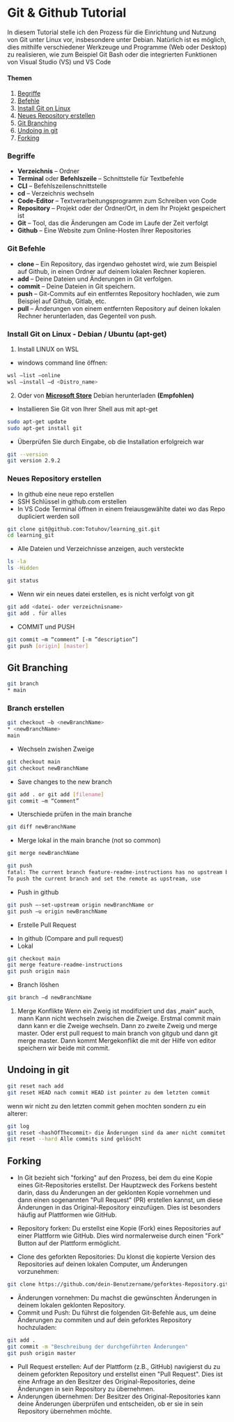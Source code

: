 # Git & Github Tutorial

In diesem Tutorial stelle ich den Prozess für die Einrichtung und Nutzung von Git unter Linux vor, insbesondere unter Debian. Natürlich ist es möglich, dies mithilfe verschiedener Werkzeuge und Programme (Web oder Desktop) zu realisieren, wie zum Beispiel Git Bash oder die integrierten Funktionen von Visual Studio (VS) und VS Code

#### Themen

1. [Begriffe](#begriffe)
2. [Befehle](#befehle)
3. [Install Git on Linux](#install-git-on-linux)
4. [Neues Repository erstellen](#neues-repository-erstellen)
5. [Git Branching](#git-branching)
6. [Undoing in git](#undoing-in-git)
7. [Forking](#forking)

### Begriffe

-   **Verzeichnis** – Ordner
-   **Terminal** oder **Befehlszeile** – Schnittstelle für Textbefehle
-   **CLI** – Befehlszeilenschnittstelle
-   **cd** – Verzeichnis wechseln
-   **Code-Editor** – Textverarbeitungsprogramm zum Schreiben von Code
-   **Repository** – Projekt oder der Ordner/Ort, in dem Ihr Projekt gespeichert ist
-   **Git** – Tool, das die Änderungen am Code im Laufe der Zeit verfolgt
-   **Github** – Eine Website zum Online-Hosten Ihrer Repositories

### Git Befehle

-   **clone** – Ein Repository, das irgendwo gehostet wird, wie zum Beispiel auf Github, in einen Ordner auf deinem lokalen Rechner kopieren.
-   **add** – Deine Dateien und Änderungen in Git verfolgen.
-   **commit** – Deine Dateien in Git speichern.
-   **push** – Git-Commits auf ein entferntes Repository hochladen, wie zum Beispiel auf Github, Gitlab, etc.
-   **pull** – Änderungen von einem entfernten Repository auf deinen lokalen Rechner herunterladen, das Gegenteil von push.

### Install Git on Linux - Debian / Ubuntu (apt-get)

1. Install LINUX on WSL

-   windows command line öffnen:

```sh
wsl –list –online
wsl –install –d <Distro_name>
```

2. Oder von **[Microsoft Store](https://apps.microsoft.com/detail/9MSVKQC78PK6?hl=en-us&gl=US)** Debian herunterladen **(Empfohlen)**

-   Installieren Sie Git von Ihrer Shell aus mit apt-get

```sh
sudo apt-get update
sudo apt-get install git
```

-   Überprüfen Sie durch Eingabe, ob die Installation erfolgreich war

```sh
git --version
git version 2.9.2
```

### Neues Repository erstellen

-   In github eine neue repo erstellen
-   SSH Schlüssel in github.com erstellen
-   In VS Code Terminal öffnen in einem freiausgewählte datei wo das Repo dupliciert werden soll

```sh
git clone git@github.com:Totuhov/learning_git.git
cd learning_git
```

-   Alle Dateien und Verzeichnisse anzeigen, auch versteckte

```sh
ls -la
ls -Hidden
```

```sh
git status
```

-   Wenn wir ein neues datei erstellen, es is nicht verfolgt von git

```sh
git add <datei- oder verzeichnisname>
git add . für alles
```

-   COMMIT und PUSH

```sh
git commit –m “comment“ [-m ”description”]
git push [origin] [master]
```

## Git Branching

```sh
git branch
* main
```

### Branch erstellen

```sh
git checkout –b <newBranchName>
* <newBranchName>
main
```

-   Wechseln zwishen Zweige

```sh
git checkout main
git checkout newBranchName
```

-   Save changes to the new branch

```sh
git add . or git add [filename]
git commit –m “Comment”
```

-   Uterschiede prüfen in the main branche

```sh
git diff newBranchName
```

-   Merge lokal in the main branche (not so common)

```sh
git merge newBranchName
```

```sh
git push
fatal: The current branch feature-readme-instructions has no upstream branch.
To push the current branch and set the remote as upstream, use
```

-   Push in github

```sh
git push –-set-upstream origin newBranchName or
git push –u origin newBranchName
```

-   Erstelle Pull Request

*   In github (Compare and pull request)
*   Lokal

```sh
git checkout main
git merge feature-readme-instructions
git push origin main
```

-   Branch löshen

```sh
git branch –d newBranchName
```

1. Merge Konflikte
   Wenn ein Zweig ist modifiziert und das „main“ auch, mann Kann nicht wechseln zwischen die Zweige. Erstmal commit main dann kann er die Zweige wechseln. Dann zo zweite Zweig und merge master. Oder erst pull request to main branch von gitgub und dann git merge master. Dann kommt Mergekonflikt die mit der Hilfe von editor speichern wir beide mit commit.

## Undoing in git

```sh
git reset nach add
git reset HEAD nach commit HEAD ist pointer zu dem letzten commit
```

wenn wir nicht zu den letzten commit gehen mochten sondern zu ein alterer:

```sh
git log
git reset <hashOfThecommit> die Änderungen sind da amer nicht commitet mehr
git reset --hard Alle commits sind gelöscht
```

## Forking

-   In Git bezieht sich "forking" auf den Prozess, bei dem du eine Kopie eines Git-Repositories erstellst. Der Hauptzweck des Forkens besteht darin, dass du Änderungen an der geklonten Kopie vornehmen und dann einen sogenannten "Pull Request" (PR) erstellen kannst, um diese Änderungen in das Original-Repository einzufügen. Dies ist besonders häufig auf Plattformen wie GitHub.

-   Repository forken: Du erstellst eine Kopie (Fork) eines Repositories auf einer Plattform wie GitHub. Dies wird normalerweise durch einen "Fork" Button auf der Plattform ermöglicht.
-   Clone des geforkten Repositories: Du klonst die kopierte Version des Repositories auf deinen lokalen Computer, um Änderungen vorzunehmen:

```sh
git clone https://github.com/dein-Benutzername/geforktes-Repository.git
```

-   Änderungen vornehmen: Du machst die gewünschten Änderungen in deinem lokalen geklonten Repository.
-   Commit und Push: Du führst die folgenden Git-Befehle aus, um deine Änderungen zu commiten und auf dein geforktes Repository hochzuladen:

```sh
git add .
git commit -m "Beschreibung der durchgeführten Änderungen"
git push origin master
```

-   Pull Request erstellen: Auf der Plattform (z.B., GitHub) navigierst du zu deinem geforkten Repository und erstellst einen "Pull Request". Dies ist eine Anfrage an den Besitzer des Original-Repositories, deine Änderungen in sein Repository zu übernehmen.
-   Änderungen übernehmen: Der Besitzer des Original-Repositories kann deine Änderungen überprüfen und entscheiden, ob er sie in sein Repository übernehmen möchte.
